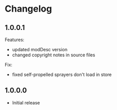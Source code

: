 # Changelog

## 1.0.0.1

Features:

- updated modDesc version
- changed copyright notes in source files

Fix:

- fixed self-propelled sprayers don't load in store

## 1.0.0.0

- Initial release
